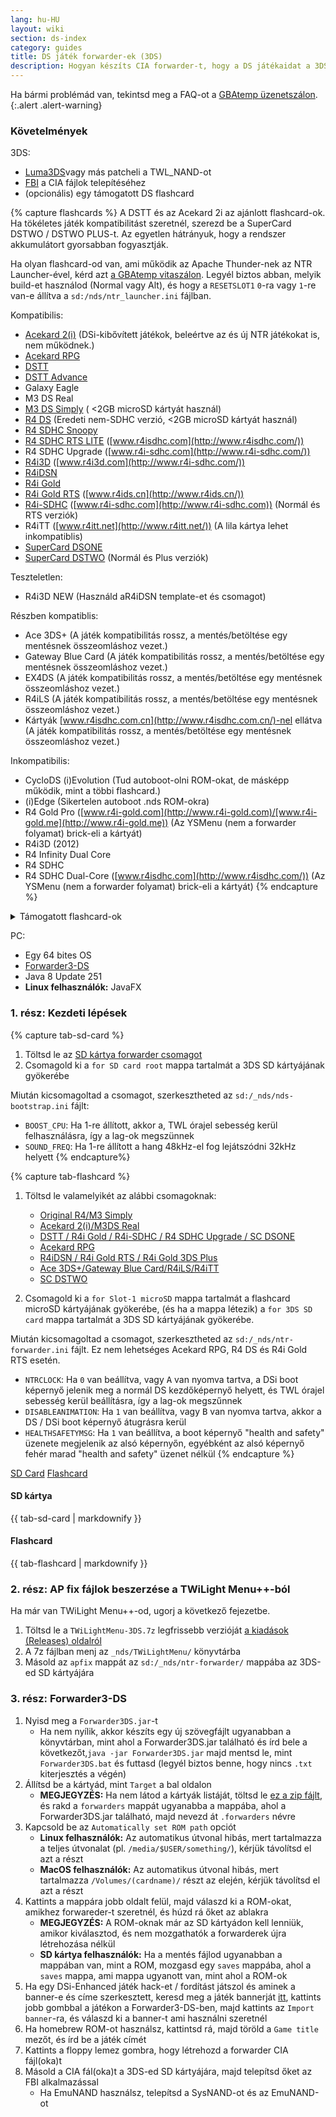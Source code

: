 ```yaml
---
lang: hu-HU
layout: wiki
section: ds-index
category: guides
title: DS játék forwarder-ek (3DS)
description: Hogyan készíts CIA forwarder-t, hogy a DS játékaidat a 3DS home menüjében láthasd
---
```


Ha bármi problémád van, tekintsd meg a FAQ-ot a [GBAtemp üzenetszálon](https://gbatemp.net/threads/nds-forwarder-cias-for-your-home-menu.426174/).
{:.alert .alert-warning}

### Követelmények

3DS:
- [Luma3DS](https://github.com/lumateam/luma3ds/releases)vagy más patcheli a TWL_NAND-ot
- [FBI](https://github.com/Steveice10/FBI/releases) a CIA fájlok telepítéséhez
- (opcionális) egy támogatott DS flashcard

{% capture flashcards %}
A DSTT és az Acekard 2i az ajánlott flashcard-ok. Ha tökéletes játék kompatibilitást szeretnél, szerezd be a SuperCard DSTWO / DSTWO PLUS-t. Az egyetlen hátrányuk, hogy a rendszer akkumulátort gyorsabban fogyasztják.

Ha olyan flashcard-od van, ami működik az Apache Thunder-nek az NTR Launcher-ével, kérd azt [a GBAtemp vitaszálon](https://gbatemp.net/threads/nds-forwarder-cias-for-your-home-menu.426174/). Legyél biztos abban, melyik build-et használod (Normal vagy Alt), és hogy a `RESETSLOT1` `0`-ra vagy `1`-re van-e állítva a `sd:/nds/ntr_launcher.ini` fájlban.

Kompatibilis:
- [Acekard 2(i)](http://www.nds-card.com/ProShow.asp?ProID=160) (DSi-kibővített játékok, beleértve az és új NTR játékokat is, nem működnek.)
- [Acekard RPG](http://wiki.gbatemp.net/wiki/Acekard_RPG)
- [DSTT](http://www.nds-card.com/ProShow.asp?ProID=157)
- [DSTT Advance](http://kaze-tado.way-nifty.com/moo/images/2008/11/19/200811202.jpg)
- Galaxy Eagle
- M3 DS Real
- [M3 DS Simply](https://farm2.static.flickr.com/1333/752793411_d91b182eb7.jpg) ( <2GB microSD kártyát használ)
- [R4 DS](http://www.nds-card.com/ProShow.asp?ProID=141) (Eredeti nem-SDHC verzió, <2GB microSD kártyát használ)
- [R4 SDHC Snoopy](http://www.nds-card.com/ProShow.asp?ProID=567)
- [R4 SDHC RTS LITE](http://www.nds-card.com/ProShow.asp?ProID=450) ([www.r4isdhc.com](http://www.r4isdhc.com/))
- R4 SDHC Upgrade ([www.r4i-sdhc.com](http://www.r4i-sdhc.com/))
- [R4i3D](http://www.3ds-cart.com/en/other-flashcarts/35-r4i3d-revolution-cart-for-3ds-dsi-dsl-ds.html) ([www.r4i3d.com](http://www.r4i-sdhc.com/))
- [R4iDSN](http://3ds-flashcard.com/home/28-r4idsn-3ds.html)
- [R4i Gold](http://www.nds-card.com/ProShow.asp?ProID=330)
- [R4i Gold RTS](http://www.nds-card.com/ProShow.asp?ProID=149) ([www.r4ids.cn](http://www.r4ids.cn/))
- [R4i-SDHC](http://www.nds-card.com/ProShow.asp?ProID=146) ([www.r4i-sdhc.com](http://www.r4i-sdhc.com)) (Normál és RTS verziók)
- R4iTT ([www.r4itt.net](http://www.r4itt.net/)) (A lila kártya lehet inkompatiblis)
- [SuperCard DSONE](http://wiki.gbatemp.net/wiki/SuperCard_DSONEi)
- [SuperCard DSTWO](http://www.nds-card.com/ProShow.asp?ProID=135) (Normál és Plus verziók)

Teszteletlen:
- R4i3D NEW (Használd aR4iDSN template-et és csomagot)

Részben kompatiblis:
- Ace 3DS+ (A játék kompatibilitás rossz, a mentés/betöltése egy mentésnek összeomláshoz vezet.)
- Gateway Blue Card (A játék kompatibilitás rossz, a mentés/betöltése egy mentésnek összeomláshoz vezet.)
- EX4DS (A játék kompatibilitás rossz, a mentés/betöltése egy mentésnek összeomláshoz vezet.)
- R4iLS (A játék kompatibilitás rossz, a mentés/betöltése egy mentésnek összeomláshoz vezet.)
- Kártyák [www.r4isdhc.com.cn](http://www.r4isdhc.com.cn/)-nel ellátva (A játék kompatibilitás rossz, a mentés/betöltése egy mentésnek összeomláshoz vezet.)

Inkompatibilis:
- CycloDS (i)Evolution (Tud autoboot-olni ROM-okat, de másképp működik, mint a többi flashcard.)
- (i)Edge (Sikertelen autoboot .nds ROM-okra)
- R4 Gold Pro ([www.r4i-gold.com](http://www.r4i-gold.com)/[www.r4i-gold.me](http://www.r4i-gold.me)) (Az YSMenu (nem a forwarder folyamat) brick-eli a kártyát)
- R4i3D (2012)
- R4 Infinity Dual Core
- R4 SDHC
- R4 SDHC Dual-Core ([www.r4isdhc.com](http://www.r4isdhc.com/)) (Az YSMenu (nem a forwarder folyamat) brick-eli a kártyát)
{% endcapture %}

<details>
    <summary>Támogatott flashcard-ok</summary>
    <div class="details-content">
        {{ flashcards | markdownify }}
    </div>
</details>

PC:
- Egy 64 bites OS
- [Forwarder3-DS](https://www.dropbox.com/s/b9de5ii6vm3dxfn/Forwarder3DS-v2.9.6.zip?dl=0)
- Java 8 Update 251
- **Linux felhasználók:** JavaFX

### 1. rész: Kezdeti lépések
{% capture tab-sd-card %}
1. Töltsd le az [SD kártya forwarder csomagot](https://www.dropbox.com/s/k5uaa4jzbtkgm0z/DS%20Game%20Forwarder%20pack%20%283DS%20SD%20Card%29.7z?dl=0)
1. Csomagold ki a `for SD card root` mappa tartalmát a 3DS SD kártyájának gyökerébe

Miután kicsomagoltad a csomagot, szerkesztheted az `sd:/_nds/nds-bootstrap.ini` fájlt:
- `BOOST_CPU`: Ha 1-re állított, akkor a, TWL órajel sebesség kerül felhasználásra, így a lag-ok megszünnek
- `SOUND_FREQ`: Ha 1-re állított a hang 48kHz-el fog lejátszódni 32kHz helyett
{% endcapture%}

{% capture tab-flashcard %}
1. Töltsd le valamelyikét az alábbi csomagoknak:
   - [Original R4/M3 Simply](https://www.dropbox.com/s/juxzri7h8bttunh/DS%20Game%20Forwarder%20pack%20%28Original%20R4%2C%20M3%20Simply%29.7z?dl=0)
   - [Acekard 2(i)/M3DS Real](https://www.dropbox.com/s/5elogf885sd62hu/DS%20Game%20Forwarder%20pack%20%28M3DS%20Real%29.7z?dl=0)
   - [DSTT / R4i Gold / R4i-SDHC / R4 SDHC Upgrade / SC DSONE](https://www.dropbox.com/s/xxfmvikwmnvsu63/DS%20Game%20Forwarder%20pack%20%28DSTT%2C%20R4i%20Gold%2C%20R4i-SDHC%2C%20SC%20DSONE%29.7z?dl=0)
   - [Acekard RPG](https://drive.google.com/file/d/0B2_1xHkEp2_6OHVuZEJwU1BKbEU/view?usp=sharing)
   - [R4iDSN / R4i Gold RTS / R4i Gold 3DS Plus](https://www.dropbox.com/s/j8nquh073k9y0h7/DS%20Game%20Forwarder%20pack%20%28R4iDSN%2C%20R4i%20Gold%20RTS%29.7z?dl=0)
   - [Ace 3DS+/Gateway Blue Card/R4iLS/R4iTT](https://www.dropbox.com/s/fd7dzhn8burcq02/DS%20Game%20Forwarder%20pack%20%28Ace3DS%2C%20GW%20Blue%20Card%2C%20R4iTT%29.7z?dl=0)
   - [SC DSTWO](https://www.dropbox.com/s/pyyg0vq8b0nmhqd/DS%20Game%20Forwarder%20pack%20%28SC%20DSTWO%29.7z?dl=0)

1. Csomagold ki a `for Slot-1 microSD` mappa tartalmát a flashcard microSD kártyájának gyökerébe, (és ha a mappa létezik) a `for 3DS SD card` mappa tartalmát a 3DS SD kártyájának gyökerébe.

Miután kicsomagoltad a csomagot, szerkesztheted az `sd:/_nds/ntr-forwarder.ini` fájlt. Ez nem lehetséges Acekard RPG, R4 DS és R4i Gold RTS esetén.
- `NTRCLOCK`: Ha `0` van beállítva, vagy <kbd class="face">A</kbd> van nyomva tartva, a DSi boot képernyő jelenik meg a normál DS kezdőképernyő helyett, és TWL órajel sebesség kerül beállításra, így a lag-ok megszűnnek
- `DISABLEANIMATION`: Ha `1` van beállítva, vagy <kbd class="face">B</kbd> van nyomva tartva, akkor a DS / DSi boot képernyő átugrásra kerül
- `HEALTHSAFETYMSG`: Ha `1` van beállítva, a boot képernyő "health and safety" üzenete megjelenik az alsó képernyőn, egyébként az alsó képernyő fehér marad "health and safety" üzenet nélkül
{% endcapture %}

<div class="tab-container">
    <div class="pb-3">
        <a class="tab-link btn btn-outline-secondary tab-default" href="#tab-sd-card" onclick="openTab(event, event.currentTarget)" data-tab-name="sd-card">SD Card</a>
        <a class="tab-link btn btn-outline-secondary" href="#tab-flashcard" onclick="openTab(event, event.currentTarget)" data-tab-name="flashcard">Flashcard</a>
    </div>
    <div id="tab-sd-card">
        <noscript><h4>SD kártya</h4></noscript>
        {{ tab-sd-card | markdownify }}
    </div>
    <div id="tab-flashcard">
        <noscript><h4>Flashcard</h4></noscript>
        {{ tab-flashcard | markdownify }}
    </div>
</div>

### 2. rész: AP fix fájlok beszerzése a TWiLight Menu++-ból
Ha már van TWiLight Menu++-od, ugorj a következő fejezetbe.
1. Töltsd le a `TWiLightMenu-3DS.7z` legfrissebb verzióját [a kiadások (Releases) oldalról](https://github.com/DS-Homebrew/TWiLightMenu/releases)
1. A 7z fájlban menj az `_nds/TWiLightMenu/` könyvtárba
1. Másold az `apfix` mappát az `sd:/_nds/ntr-forwarder/` mappába az 3DS-ed SD kártyájára

### 3. rész: Forwarder3-DS
1. Nyisd meg a `Forwarder3DS.jar`-t
   - Ha nem nyílik, akkor készíts egy új szövegfájlt ugyanabban a könyvtárban, mint ahol a Forwarder3DS.jar található és írd bele a következőt,`java -jar Forwarder3DS.jar` majd mentsd le, mint `Forwarder3DS.bat` és futtasd (legyél biztos benne, hogy nincs `.txt` kiterjesztés a végén)
1. Állítsd be a kártyád, mint `Target` a bal oldalon
   - **MEGJEGYZÉS:** Ha nem látod a kártyák listáját, töltsd le [ez a zip fájlt](https://github.com/Olmectron/olmectron.github.io/archive/master.zip), és rakd a `forwarders` mappát ugyanabba a mappába, ahol a Forwarder3DS.jar található, majd nevezd át `.forwarders` névre
1. Kapcsold be az `Automatically set ROM path` opciót
   - **Linux felhasználók:** Az automatikus útvonal hibás, mert tartalmazza a teljes útvonalat (pl. `/media/$USER/something/`), kérjük távolítsd el azt a részt
   - **MacOS felhasználók:** Az automatikus útvonal hibás, mert tartalmazza `/Volumes/(cardname)/` részt az elején, kérjük távolítsd el azt a részt
1. Kattints a mappára jobb oldalt felül, majd válaszd ki a ROM-okat, amikhez forwareder-t szeretnél, és húzd rá őket az ablakra
   - **MEGJEGYZÉS:** A ROM-oknak már az SD kártyádon kell lenniük, amikor kiválasztod, és nem mozgathatók a forwarderek újra létrehozása nélkül
   - **SD kártya felhasználók:** Ha a mentés fájlod ugyanabban a mappában van, mint a ROM, mozgasd egy `saves` mappába, ahol a `saves` mappa, ami mappa ugyanott van, mint ahol a ROM-ok
1. Ha egy DSi-Enhanced játék hack-et / fordítást játszol és aminek a banner-e és címe szerkesztett, keresd meg a játék bannerját [itt](https://www.dropbox.com/sh/igr47pr0q5bh4p5/AAA9Dy8VOGfBLUA6KdLDSDW-a?dl=0), kattints jobb gombbal a játékon a Forwarder3-DS-ben, majd kattints az `Import banner`-ra, és válaszd ki a banner-t ami használni szeretnél
1. Ha homebrew ROM-ot használsz, kattintsd rá, majd töröld a `Game title` mezőt, és írd be a játék címét
1. Kattints a floppy lemez gombra, hogy létrehozd a forwarder CIA fájl(oka)t
1. Másold a CIA fál(oka)t a 3DS-ed SD kártyájára, majd telepítsd őket az FBI alkalmazással
   - Ha EmuNAND használsz, telepítsd a SysNAND-ot és az EmuNAND-ot
